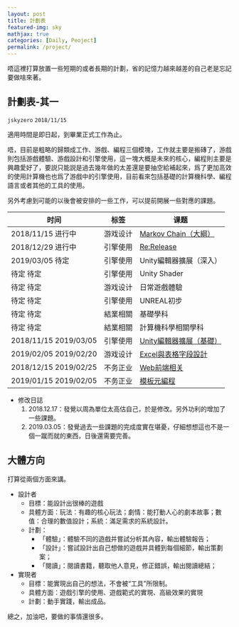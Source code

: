 ```yaml
---
layout: post
title: 計劃表
featured-img: sky
mathjax: true
categories: [Daily, Peoject]
permalink: /project/
---
```


唔這裡打算放置一些短期的或者長期的計劃，省的記憶力越來越差的自己老是忘記要做啥來著。

<!--more-->

## 計劃表-其一
`jskyzero` `2018/11/15`

適用時間是即日起，到畢業正式工作為止。

唔，目前是粗略的歸類成工作、游戲、編程三個模塊，工作就主要是搬磚了，游戲則包括游戲體驗、游戲設計和引擎使用，這一塊大概是未來的核心，編程則主要是興趣愛好了，要説只能説是過去幾年做的太差還是要抽空給補起來，爲了更加高效的使用計算機也也爲了游戲中的引擎使用，目前看來包括基礎的計算機科學、編程語言或者其他的工具的使用。

另外考慮到可能的以後會被安排的一些工作，可以提前開展一些對應的課題。

|时间|标签|课题|
|--|--|--|
|2018/11/15 进行中|游戏设计|[Markov Chain（大綱）](https://moons-project.github.io/MarkovChain.Website/)|
|2018/12/29 进行中|引擎使用|[Re:Release](https://moons-project.github.io/productions/)|
|2019/03/05 待定|引擎使用|Unity編輯器擴展（深入）|
|待定 待定|引擎使用|Unity Shader|
|待定 待定|游戏设计|日常遊戲體驗|
|待定 待定|引擎使用|UNREAL初步|
|待定 待定|結業相關|基礎學科|
|待定 待定|結業相關|計算機科學相關學科|
|2018/11/15 2019/03/05|引擎使用|[Unity編輯器擴展（基礎）](https://github.com/Moons-Project/Unity.ExtendEditor/tree/extend-editor.basic)|
|2019/02/05 2019/02/20|游戏设计|[Excel與表格字段設計](https://design.jskyzero.com/2019/02/18/Excel/)|
|2018/12/15 2019/02/25|不务正业|[Web前端相关](https://github.com/oYOvOYo/MoePicture.Electron)|
|2019/01/15 2019/02/05|不务正业|[模板元編程](https://github.com/oYOvOYo/Cplusplus.TemplateMetaProgramming)|

+ 修改日誌
    1. 2018.12.17：發覺以周為單位太高估自己，於是修改。另外功利的增加了一些課題。
    2. 2019.03.05：發覺過去一些課題的完成度實在堪憂，仔細想想這也不是一個一蹴而就的東西，日後還需要完善。


## 大體方向

打算從兩個方面來講。

+ 設計者
  + 目標：能設計出很棒的遊戲
  + 具體方面：玩法：有趣的核心玩法；劇情：能打動人心的劇本故事；數值：合理的數值設計；系統：滿足需求的系統設計。
  + 計劃：
    + 「體驗」：體驗不同的遊戲并嘗試分析其內容，輸出體驗報告；
    + 「設計」：嘗試設計出自己想做的遊戲并具體到每個細節，輸出策劃案；
    + 「閱讀」：閱讀書籍，聽取他人意見，修正錯誤，輸出閱讀總結；
+ 實現者
  + 目標：能實現出自己的想法，不會被“工具”所限制。
  + 具體方面：遊戲引擎的使用、遊戲範式的實現、高級效果的實現
  + 計劃：動手實踐，輸出成品。

總之，加油吧，要做的事情還很多。
